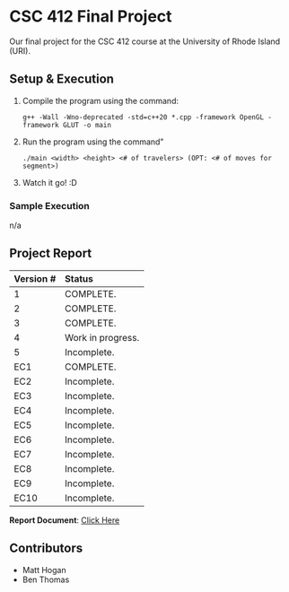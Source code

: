 # CSC 412 Final Project

Our final project for the CSC 412 course at the University of Rhode Island (URI).

## Setup & Execution

1. Compile the program using the command:
   
   ``g++ -Wall -Wno-deprecated -std=c++20 *.cpp -framework OpenGL -framework GLUT -o main``
2. Run the program using the command"
   
   ``./main <width> <height> <# of travelers> (OPT: <# of moves for segment>)``
3. Watch it go! :D

### Sample Execution

n/a

## Project Report

| Version # | Status |
| :--- | :--- |
| 1 | COMPLETE. |
| 2 | COMPLETE. |
| 3 | COMPLETE. |
| 4 | Work in progress. |
| 5 | Incomplete. |
| EC1 | COMPLETE. |
| EC2 | Incomplete. |
| EC3 | Incomplete. |
| EC4 | Incomplete. |
| EC5 | Incomplete. |
| EC6 | Incomplete. |
| EC7 | Incomplete. |
| EC8 | Incomplete. |
| EC9 | Incomplete. |
| EC10 | Incomplete. |

**Report Document**: [Click Here](https://docs.google.com/document/d/14JoR9pFftxTYR84h85z7gBj7KmjU0FPTZACrFsum8zM/edit?usp=sharing)

## Contributors

- Matt Hogan
- Ben Thomas
